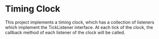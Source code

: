 # Timing Clock
This project implements a timing clock, which has a collection of listeners which implement the TickListener interface. At each tick of the clock, the callback method of each listener of the clock will be called.
